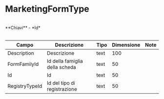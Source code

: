 # MarketingFormType

<br>
**Chiavi**
- *Id*
<br><br>

| Campo | Descrizione | Tipo | Dimensione | Note |
| --- | --- | --- | --- | --- |
| Description | Descrizione | text | 100 |  |
| FormFamilyId | Id della famiglia della scheda | text | 50 |  |
| Id | Id | text | 50 |  |
| RegistryTypeId | Id del tipo di registrazione | text | 50 |  |

